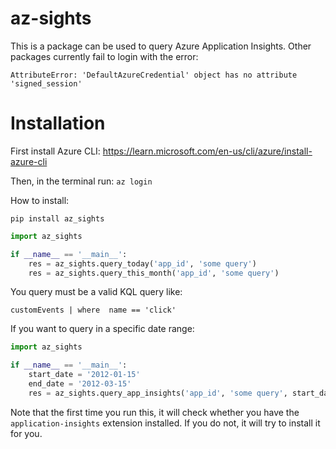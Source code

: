 az-sights
==========

This is a package can be used to query Azure Application Insights.
Other packages currently fail to login with the error:
```
AttributeError: 'DefaultAzureCredential' object has no attribute 'signed_session'
```

# Installation

First install Azure CLI: https://learn.microsoft.com/en-us/cli/azure/install-azure-cli

Then, in the terminal run:
`az login`

How to install:

`pip install az_sights`


```python
import az_sights

if __name__ == '__main__':
    res = az_sights.query_today('app_id', 'some query')
    res = az_sights.query_this_month('app_id', 'some query')
```

You query must be a valid KQL query like:

```customEvents | where  name == 'click'```

If you want to query in a specific date range:
```python
import az_sights

if __name__ == '__main__':
    start_date = '2012-01-15'
    end_date = '2012-03-15'
    res = az_sights.query_app_insights('app_id', 'some query', start_date, end_date)
```

Note that the first time you run this, it will check whether you have the `application-insights` extension installed. If you do not, it will try to install it for you.
